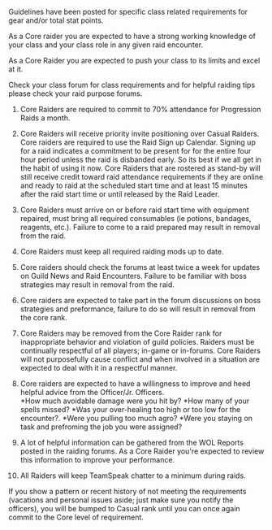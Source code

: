 Guidelines have been posted for specific class related requirements for gear and/or total stat points. 

As a Core raider you are expected to have a strong working knowledge of your class and your class role in any given raid encounter.  

As a Core Raider you are expected to push your class to its limits and excel at it.

Check your class forum for class requirements and for helpful raiding tips please check your raid purpose forums.


1. Core Raiders are required to commit to 70% attendance for Progression Raids a month. 

2. Core Raiders will receive priority invite positioning over Casual Raiders. Core raiders are required to use the Raid Sign up Calendar. Signing up for a raid indicates a commitment to be present for for the entire four hour period unless the raid is disbanded early. So its best if we all get in the habit of using it now. Core Raiders that are rostered as stand-by will still receive credit toward raid attendance requirements if they are online and ready to raid at the scheduled start time and at least 15 minutes after the raid start time or until released by the Raid Leader.

3. Core Raiders must arrive on or before raid start time with equipment repaired, must bring all required consumables (ie potions, bandages, reagents, etc.). Failure to come to a raid prepared may result in removal from the raid.

4. Core Raiders must keep all required raiding mods up to date.

5. Core raiders should check the forums at least twice a week for updates on Guild News and Raid Encounters. Failure to be familiar with boss strategies may result in removal from the raid.

6. Core raiders are expected to take part in the forum discussions on boss strategies and preformance, failure to do so will result in removal from the core rank. 

7. Core Raiders may be removed from the Core Raider rank for inappropriate behavior and violation of guild policies. Raiders must be continually respectful of all players; in-game or in-forums. Core Raiders will not purposefully cause conflict and when involved in a situation are expected to deal with it in a respectful manner.

8. Core raiders are expected to have a willingness to improve and heed helpful advice from the Officer/Jr. Officers.  
*How much avoidable damage were you hit by? 
*How many of your spells missed? 
*Was your over-healing too high or too low for the encounter?. 
*Were you pulling too much agro?
*Were you staying on task and prefroming the job you were assigned?

9. A lot of helpful information can be gathered from the WOL Reports posted in the raiding forums. As a Core Raider you're expected to review this information to improve your performance. 

10. All Raiders will keep TeamSpeak chatter to a minimum during raids.


If you show a pattern or recent history of not meeting the requirements (vacations and personal issues aside; just make sure you notify the officers), you will be bumped to Casual rank until you can once again commit to the Core level of requirement.